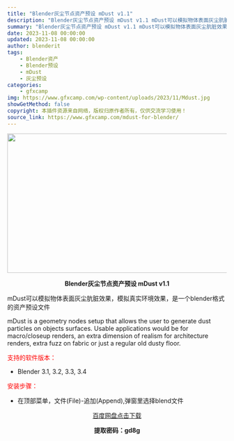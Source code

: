 ```yaml
---
title: "Blender灰尘节点资产预设 mDust v1.1"
description: "Blender灰尘节点资产预设 mDust v1.1 mDust可以模拟物体表面灰尘肮脏效果，模拟真实环境效果，是一个blender格式的资产预设文件 mDust is a geometry node..."
summary: "Blender灰尘节点资产预设 mDust v1.1 mDust可以模拟物体表面灰尘肮脏效果，模拟真实环境效果，是一个blender格式的资产预设文件 mDust is a geometry node..."
date: 2023-11-08 00:00:00
updated: 2023-11-08 00:00:00
author: blenderit
tags: 
    - Blender资产
    - Blender预设
    - mDust
    - 灰尘预设
categories:
    - gfxcamp
img: https://www.gfxcamp.com/wp-content/uploads/2023/11/Mdust.jpg
showGetMethod: false
copyright: 本插件资源来自网络，版权归原作者所有，仅供交流学习使用！
source_link: https://www.gfxcamp.com/mdust-for-blender/
---
```

<div><p><img decoding="async" class="aligncenter size-full wp-image-116336" src="https://www.gfxcamp.com/wp-content/uploads/2023/11/Mdust.jpg" data-src="https://www.gfxcamp.com/wp-content/uploads/2023/11/Mdust.jpg" alt="" width="640" height="320" data-srcset="https://www.gfxcamp.com/wp-content/uploads/2023/11/Mdust.jpg 640w, https://www.gfxcamp.com/wp-content/uploads/2023/11/Mdust-150x75.jpg 150w" data-sizes="(max-width: 640px) 100vw, 640px"></p><p style="text-align: center;"><strong>Blender灰尘节点资产预设 mDust v1.1</strong></p><p>mDust可以模拟物体表面灰尘肮脏效果，模拟真实环境效果，是一个blender格式的资产预设文件</p><p>mDust is a geometry nodes setup that allows the user to generate dust particles on objects surfaces. Usable applications would be for macro/closeup renders, an extra dimension of realism for architecture renders, extra fuzz on fabric or just a regular old dusty floor.</p><p style="text-align: left;"><span style="color: #ff0000;">支持的软件版本：</span></p><ul>
<li style="text-align: left;">Blender 3.1, 3.2, 3.3, 3.4</li>
</ul><p style="text-align: left;"><span style="color: #ff0000;">安装步骤：</span></p><ul>
<li>在顶部菜单，文件(File)-追加(Append),弹窗里选择blend文件</li>
</ul><p style="text-align: center;"><a class="maxbutton-3 maxbutton maxbutton-baidu" target="_blank" rel="noopener" href="https://pan.baidu.com/s/1BHgqkHFxFdSqgUPCyC27QQ?pwd=gd8g"><span class="mb-text">百度网盘点击下载</span></a></p><p style="text-align: center;"><strong>提取密码：gd8g</strong></p></div>
